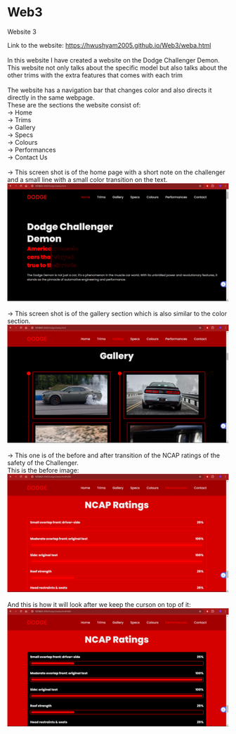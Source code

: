 # Web3
Website 3

Link to the website: https://hwushyam2005.github.io/Web3/weba.html
<br>
<br>
In this website I have created a website on the Dodge Challenger Demon.
<br>
This website not only talks about the specific model but also talks about the other trims with the extra features that comes with each trim
<br>
<br>
The website has a navigation bar that changes color and also directs it directly in the same webpage.
<br>
These are the sections the website consist of:
<br>
-> Home 
<br>
-> Trims 
<br> 
-> Gallery 
<br>
-> Specs 
<br>
-> Colours 
<br> 
-> Performances 
<br> 
-> Contact Us
<br>
<br>
-> This screen shot is of the home page with a short note on the challenger and a small line with a small color transition on the text.
<img src = "pic1.png">
<br>
<br>
-> This screen shot is of the gallery section which is also similar to the color section.
<img src = "pic2.png">
<br>
<br>
-> This one is of the before and after transition of the NCAP ratings of the safety of the Challenger.
<br>
This is the before image:
<img src = "pic3.png">
<br>
<br>
And this is how it will look after we keep the curson on top of it:
<img src = "pic4.png">

